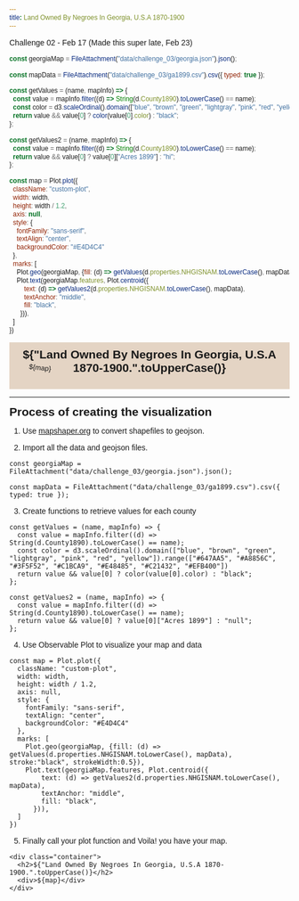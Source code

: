 ```yaml
---
title: Land Owned By Negroes In Georgia, U.S.A 1870-1900
---
```


Challenge 02 - Feb 17 (Made this super late, Feb 23)

```js
const georgiaMap = FileAttachment("data/challenge_03/georgia.json").json();

const mapData = FileAttachment("data/challenge_03/ga1899.csv").csv({ typed: true });
```

```js
const getValues = (name, mapInfo) => {
  const value = mapInfo.filter((d) => String(d.County1890).toLowerCase() == name);
  const color = d3.scaleOrdinal().domain(["blue", "brown", "green", "lightgray", "pink", "red", "yellow"]).range(["#647AA5", "#A8856C", "#3F5F52", "#C1BCA9", "#E48485", "#C21432", "#EFB400"])
  return value && value[0] ? color(value[0].color) : "black";
};

const getValues2 = (name, mapInfo) => {
  const value = mapInfo.filter((d) => String(d.County1890).toLowerCase() == name);
  return value && value[0] ? value[0]["Acres 1899"] : "hi";
};
```

```js
const map = Plot.plot({
  className: "custom-plot",
  width: width,
  height: width / 1.2,
  axis: null,
  style: {
    fontFamily: "sans-serif",
    textAlign: "center",
    backgroundColor: "#E4D4C4"
  },
  marks: [
    Plot.geo(georgiaMap, {fill: (d) => getValues(d.properties.NHGISNAM.toLowerCase(), mapData), stroke:"black", strokeWidth:0.5}),
    Plot.text(georgiaMap.features, Plot.centroid({
        text: (d) => getValues2(d.properties.NHGISNAM.toLowerCase(), mapData),
        textAnchor: "middle",
        fill: "black",
      })),
  ]
})
```

<div class="container">
  <h2>${"Land Owned By Negroes In Georgia, U.S.A 1870-1900.".toUpperCase()}</h2>
  <div>${map}</div>
</div>

<hr/>

## Process of creating the visualization

1. Use [mapshaper.org](https://mapshaper.org/) to convert shapefiles to geojson.

2. Import all the data and geojson files.

```
const georgiaMap = FileAttachment("data/challenge_03/georgia.json").json();

const mapData = FileAttachment("data/challenge_03/ga1899.csv").csv({ typed: true });
```

3. Create functions to retrieve values for each county

```
const getValues = (name, mapInfo) => {
  const value = mapInfo.filter((d) => String(d.County1890).toLowerCase() == name);
  const color = d3.scaleOrdinal().domain(["blue", "brown", "green", "lightgray", "pink", "red", "yellow"]).range(["#647AA5", "#A8856C", "#3F5F52", "#C1BCA9", "#E48485", "#C21432", "#EFB400"])
  return value && value[0] ? color(value[0].color) : "black";
};

const getValues2 = (name, mapInfo) => {
  const value = mapInfo.filter((d) => String(d.County1890).toLowerCase() == name);
  return value && value[0] ? value[0]["Acres 1899"] : "null";
};
```

4. Use Observable Plot to visualize your map and data

```
const map = Plot.plot({
  className: "custom-plot",
  width: width,
  height: width / 1.2,
  axis: null,
  style: {
    fontFamily: "sans-serif",
    textAlign: "center",
    backgroundColor: "#E4D4C4"
  },
  marks: [
    Plot.geo(georgiaMap, {fill: (d) => getValues(d.properties.NHGISNAM.toLowerCase(), mapData), stroke:"black", strokeWidth:0.5}),
    Plot.text(georgiaMap.features, Plot.centroid({
        text: (d) => getValues2(d.properties.NHGISNAM.toLowerCase(), mapData),
        textAnchor: "middle",
        fill: "black",
      })),
  ]
})
```

5. Finally call your plot function and Voila! you have your map.

```
<div class="container">
  <h2>${"Land Owned By Negroes In Georgia, U.S.A 1870-1900.".toUpperCase()}</h2>
  <div>${map}</div>
</div>
```

<style>
  * {
    font-family: sans-serif;
  }

  .container {
    background: #E4D4C4;
    display: flex;
    flex-direction: column;
    padding: 10px;
  }

  h2 {
    text-align: center;
    max-width: 100%;
    margin: auto;
    padding: 0;
    display: inline-block;
  }

  .container div {
    transform: rotate(6deg) scale(0.9)
  }
</style>
